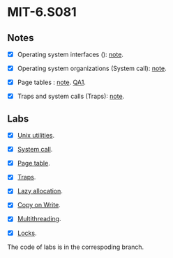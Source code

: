 # MIT-6.S081

## Notes

- [x] Operating system interfaces (): [note](https://github.com/Bowser1704/MIT-6.S081/blob/master/notes/operating-system-interfaces.md).

- [x] Operating system organizations (System call): [note](https://github.com/Bowser1704/MIT-6.S081/blob/master/notes/operating-system-organizations.md).

- [x] Page tables : [note](https://github.com/Bowser1704/MIT-6.S081/blob/master/notes/page-tables.md). [QA1](https://github.com/Bowser1704/MIT-6.S081/blob/master/notes/l-QA1.txt).

- [x] Traps and system calls (Traps): [note](https://github.com/Bowser1704/MIT-6.S081/blob/master/notes/traps-and-systemcalls.md).

## Labs

- [x] [Unix utilities](https://github.com/Bowser1704/MIT-6.S081/blob/master/labs/unix-utilities).

- [x] [System call](https://github.com/Bowser1704/MIT-6.S081/blob/master/labs/system-call).

- [x] [Page table](https://github.com/Bowser1704/MIT-6.S081/tree/pgtbl).

- [x] [Traps](https://github.com/Bowser1704/MIT-6.S081/tree/traps).

- [x] [Lazy allocation](https://github.com/Bowser1704/MIT-6.S081/tree/lazy).

- [x] [Copy on Write](https://github.com/Bowser1704/MIT-6.S081/tree/cow).

- [x] [Multithreading](https://github.com/Bowser1704/MIT-6.S081/tree/thread).

- [x] [Locks](https://github.com/Bowser1704/MIT-6.S081/tree/lock).

The code of labs is in the correspoding branch.
